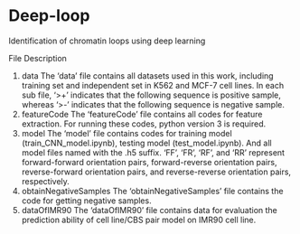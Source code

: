 # Deep-loop
Identification of chromatin loops using deep learning

File Description
1. data
The ‘data’ file contains all datasets used in this work, including training set and independent set in K562 and MCF-7 cell lines. In each sub file, ‘>+’ indicates that the following sequence is positive sample, whereas ‘>-’ indicates that the following sequence is negative sample.
2. featureCode
The ‘featureCode’ file contains all codes for feature extraction. For running these codes, python version 3 is required.
3. model
The ‘model’ file contains codes for training model (train_CNN_model.ipynb), testing model (test_model.ipynb). And all model files named with the .h5 suffix. ‘FF’, ‘FR’, ‘RF’, and ‘RR’ represent forward-forward orientation pairs, forward-reverse orientation pairs, reverse-forward orientation pairs, and reverse-reverse orientation pairs, respectively.
4. obtainNegativeSamples
The ‘obtainNegativeSamples’ file contains the code for getting negative samples.
5. dataOfIMR90
The ‘dataOfIMR90’ file contains data for evaluation the prediction ability of cell line/CBS pair model on IMR90 cell line.

